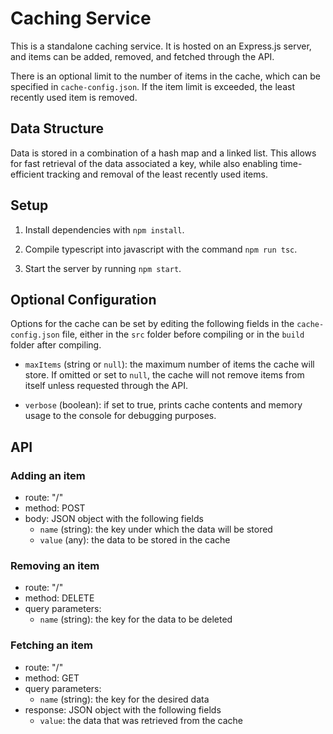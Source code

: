 # Caching Service

This is a standalone caching service. It is hosted on an Express.js server, and items can be added, removed, and fetched through the API. 

There is an optional limit to the number of items in the cache, which can be specified in `cache-config.json`. If the item limit is exceeded, the least recently used item is removed.

## Data Structure

Data is stored in a combination of a hash map and a linked list. This allows for fast retrieval of the data associated a key, while also enabling time-efficient tracking and removal of the least recently used items.

## Setup

1) Install dependencies with `npm install`.

2) Compile typescript into javascript with the command `npm run tsc`.

3) Start the server by running `npm start`.

## Optional Configuration

Options for the cache can be set by editing the following fields in the `cache-config.json` file, either in the `src` folder before compiling or in the `build` folder after compiling.

* `maxItems` (string or `null`): the maximum number of items the cache will store. If omitted or set to `null`, the cache will not remove items from itself unless requested through the API.

* `verbose` (boolean): if set to true, prints cache contents and memory usage to the console for debugging purposes.

## API

### Adding an item

* route: "/"
* method: POST
* body: JSON object with the following fields
    - `name` (string): the key under which the data will be stored
    - `value` (any): the data to be stored in the cache

### Removing an item

* route: "/"
* method: DELETE
* query parameters:
    - `name` (string): the key for the data to be deleted

### Fetching an item

* route: "/"
* method: GET
* query parameters:
    - `name` (string): the key for the desired data
* response: JSON object with the following fields
    - `value`: the data that was retrieved from the cache